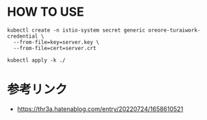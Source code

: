 # HOW TO USE

```
kubectl create -n istio-system secret generic oreore-turaiwork-credential \
  --from-file=key=server.key \
  --from-file=cert=server.crt

kubectl apply -k ./
``` 


# 参考リンク

- https://thr3a.hatenablog.com/entry/20220724/1658610521
